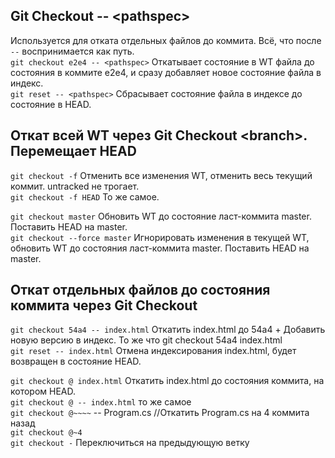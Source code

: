 ## Git Checkout \-\- \<pathspec\>
Используется для отката отдельных файлов до коммита.
Всё, что после `--` воспринимается как путь.  
`git checkout e2e4 -- <pathspec>` Откатывает состояние в WT файла до состояния в коммите e2e4, и сразу добавляет новое состояние файла в индекс.  
 `git reset -- <pathspec>` Сбрасывает состояние файла в индексе до состояние в HEAD.  

## Откат всей WT через Git Checkout \<branch\>. Перемещает HEAD  
`git checkout -f` Отменить все изменения WT, отменить весь текущий коммит. untracked не трогает.  
`git checkout -f HEAD` То же самое.   

`git checkout master` Обновить WT до состояние ласт-коммита master. Поставить HEAD на master.  
`git checkout --force master` Игнорировать изменения в текущей WT, обновить WT до состояния ласт-коммита master. Поставить HEAD на master.  

## Откат отдельных файлов до состояния коммита через Git Checkout
`git checkout 54a4 -- index.html` Откатить index.html до 54a4 + Добавить новую версию в индекс. То же что git checkout 54a4 index.html  
`git reset -- index.html` Отмена индексирования index.html, будет возвращен в состояние HEAD.  

`git checkout @ index.html` Откатить index.html до состояния коммита, на котором HEAD.  
`git checkout @ -- index.html` то же самое  
`git checkout @~~~~` -- Program.cs //Откатить Program.cs на 4 коммита назад  
`git checkout @~4`  
`git checkout -` Переключиться на предыдующую ветку  